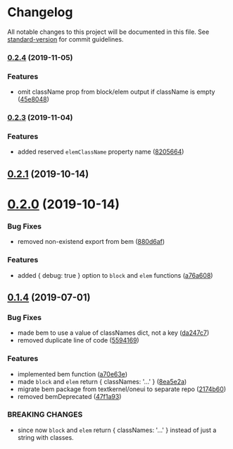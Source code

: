 # Changelog

All notable changes to this project will be documented in this file. See [standard-version](https://github.com/conventional-changelog/standard-version) for commit guidelines.

### [0.2.4](https://github.com/textkernel/bem/compare/v0.2.3...v0.2.4) (2019-11-05)


### Features

* omit className prop  from block/elem output if className is empty ([45e8048](https://github.com/textkernel/bem/commit/45e8048d65f9556f0ca12d5ca6620a4167512a1a))

### [0.2.3](https://github.com/textkernel/bem/compare/v0.2.1...v0.2.3) (2019-11-04)


### Features

* added reserved `elemClassName` property name ([8205664](https://github.com/textkernel/bem/commit/8205664665ec9ef84f5064e91d423f3d942bb6c3))

## [0.2.1](https://github.com/textkernel/bem/compare/v0.2.0...v0.2.1) (2019-10-14)



# [0.2.0](https://github.com/textkernel/bem/compare/v0.1.4...v0.2.0) (2019-10-14)


### Bug Fixes

* removed non-existend export from bem ([880d6af](https://github.com/textkernel/bem/commit/880d6afe5363e2793fcfd5056986113e78bc0991))


### Features

* added { debug: true } option to `block` and `elem` functions ([a76a608](https://github.com/textkernel/bem/commit/a76a60856d1a07be51b1f1193966597ce6e4a1bd))



## [0.1.4](https://github.com/textkernel/bem/compare/2174b604fbfc0dff1f27ac12348ffa28bd434978...v0.1.4) (2019-07-01)


### Bug Fixes

* made bem to use a value of classNames dict, not a key ([da247c7](https://github.com/textkernel/bem/commit/da247c7086dd0d9277bee5cc166cd69845d8f60b))
* removed duplicate line of code ([5594169](https://github.com/textkernel/bem/commit/55941694ced4827e27ceff0fff70f02084db951b))


### Features

* implemented bem function ([a70e63e](https://github.com/textkernel/bem/commit/a70e63e050fdfcdeacb5f557441be005fb072545))
* made `block` and `elem` return { classNames: '...' } ([8ea5e2a](https://github.com/textkernel/bem/commit/8ea5e2a16e835d81955fa9b987323a6bc7537a24))
* migrate bem package from textkernel/oneui to separate repo ([2174b60](https://github.com/textkernel/bem/commit/2174b604fbfc0dff1f27ac12348ffa28bd434978))
* removed bemDeprecated ([47f1a93](https://github.com/textkernel/bem/commit/47f1a935db09f8e166e71e1eabce9e1b2edefb84))


### BREAKING CHANGES

* since now `block` and `elem` return { classNames: '...' }
instead of just a string with classes.
